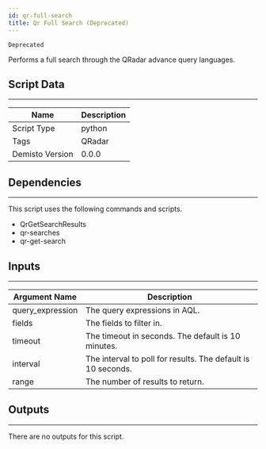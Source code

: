 ```yaml
---
id: qr-full-search 
title: Qr Full Search (Deprecated)
---
```


`Deprecated`

Performs a full search through the QRadar advance query languages.

## Script Data
---

| **Name** | **Description** |
| --- | --- |
| Script Type | python |
| Tags | QRadar |
| Demisto Version | 0.0.0 |

## Dependencies
---
This script uses the following commands and scripts.
* QrGetSearchResults
* qr-searches
* qr-get-search

## Inputs
---

| **Argument Name** | **Description** |
| --- | --- |
| query_expression | The query expressions in AQL. |
| fields | The fields to filter in. |
| timeout | The timeout in seconds. The default is 10 minutes. |
| interval | The interval to poll for results. The default is 10 seconds. |
| range | The number of results to return. |

## Outputs
---
There are no outputs for this script.
